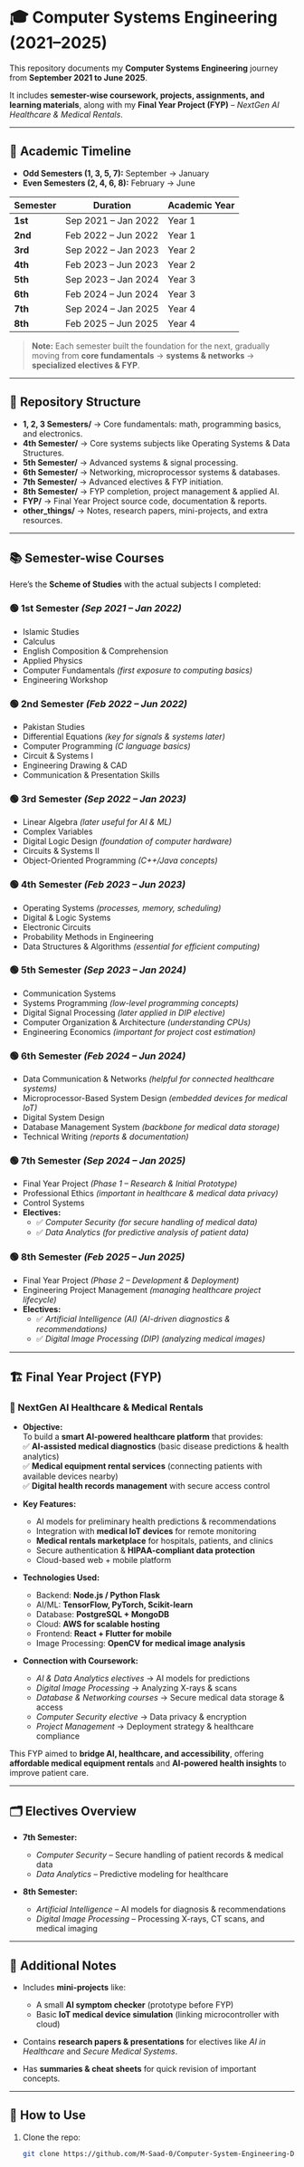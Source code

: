 # 🎓 Computer Systems Engineering (2021–2025)

This repository documents my **Computer Systems Engineering** journey from **September 2021 to June 2025**.  

It includes **semester-wise coursework, projects, assignments, and learning materials**, along with my **Final Year Project (FYP)** – *NextGen AI Healthcare & Medical Rentals*.

---

## 📅 Academic Timeline  

- **Odd Semesters (1, 3, 5, 7):** September → January  
- **Even Semesters (2, 4, 6, 8):** February → June  

| Semester | Duration              | Academic Year |
|----------|----------------------|---------------|
| **1st**  | Sep 2021 – Jan 2022  | Year 1        |
| **2nd**  | Feb 2022 – Jun 2022  | Year 1        |
| **3rd**  | Sep 2022 – Jan 2023  | Year 2        |
| **4th**  | Feb 2023 – Jun 2023  | Year 2        |
| **5th**  | Sep 2023 – Jan 2024  | Year 3        |
| **6th**  | Feb 2024 – Jun 2024  | Year 3        |
| **7th**  | Sep 2024 – Jan 2025  | Year 4        |
| **8th**  | Feb 2025 – Jun 2025  | Year 4        |

> **Note:** Each semester built the foundation for the next, gradually moving from **core fundamentals** → **systems & networks** → **specialized electives & FYP**.

---

## 📂 Repository Structure  

- **1, 2, 3 Semesters/** → Core fundamentals: math, programming basics, and electronics.  
- **4th Semester/** → Core systems subjects like Operating Systems & Data Structures.  
- **5th Semester/** → Advanced systems & signal processing.  
- **6th Semester/** → Networking, microprocessor systems & databases.  
- **7th Semester/** → Advanced electives & FYP initiation.  
- **8th Semester/** → FYP completion, project management & applied AI.  
- **FYP/** → Final Year Project source code, documentation & reports.  
- **other_things/** → Notes, research papers, mini-projects, and extra resources.  

---

## 📚 Semester-wise Courses  

Here’s the **Scheme of Studies** with the actual subjects I completed:  

### 🟢 1st Semester *(Sep 2021 – Jan 2022)*  
- Islamic Studies  
- Calculus  
- English Composition & Comprehension  
- Applied Physics  
- Computer Fundamentals *(first exposure to computing basics)*  
- Engineering Workshop  

### 🟢 2nd Semester *(Feb 2022 – Jun 2022)*  
- Pakistan Studies  
- Differential Equations *(key for signals & systems later)*  
- Computer Programming *(C language basics)*  
- Circuit & Systems I  
- Engineering Drawing & CAD  
- Communication & Presentation Skills  

### 🟢 3rd Semester *(Sep 2022 – Jan 2023)*  
- Linear Algebra *(later useful for AI & ML)*  
- Complex Variables  
- Digital Logic Design *(foundation of computer hardware)*  
- Circuits & Systems II  
- Object-Oriented Programming *(C++/Java concepts)*  

### 🟢 4th Semester *(Feb 2023 – Jun 2023)*  
- Operating Systems *(processes, memory, scheduling)*  
- Digital & Logic Systems  
- Electronic Circuits  
- Probability Methods in Engineering  
- Data Structures & Algorithms *(essential for efficient computing)*  

### 🟢 5th Semester *(Sep 2023 – Jan 2024)*  
- Communication Systems  
- Systems Programming *(low-level programming concepts)*  
- Digital Signal Processing *(later applied in DIP elective)*  
- Computer Organization & Architecture *(understanding CPUs)*  
- Engineering Economics *(important for project cost estimation)*  

### 🟢 6th Semester *(Feb 2024 – Jun 2024)*  
- Data Communication & Networks *(helpful for connected healthcare systems)*  
- Microprocessor-Based System Design *(embedded devices for medical IoT)*  
- Digital System Design  
- Database Management System *(backbone for medical data storage)*  
- Technical Writing *(reports & documentation)*  

### 🟢 7th Semester *(Sep 2024 – Jan 2025)*  
- Final Year Project *(Phase 1 – Research & Initial Prototype)*  
- Professional Ethics *(important in healthcare & medical data privacy)*  
- Control Systems  
- **Electives:**  
  - ✅ *Computer Security* *(for secure handling of medical data)*  
  - ✅ *Data Analytics* *(for predictive analysis of patient data)*  

### 🟢 8th Semester *(Feb 2025 – Jun 2025)*  
- Final Year Project *(Phase 2 – Development & Deployment)*  
- Engineering Project Management *(managing healthcare project lifecycle)*  
- **Electives:**  
  - ✅ *Artificial Intelligence (AI)* *(AI-driven diagnostics & recommendations)*  
  - ✅ *Digital Image Processing (DIP)* *(analyzing medical images)*  

---

## 🏗️ Final Year Project (FYP)  

### **📌 NextGen AI Healthcare & Medical Rentals**  

- **Objective:**  
  To build a **smart AI-powered healthcare platform** that provides:  
  ✅ **AI-assisted medical diagnostics** (basic disease predictions & health analytics)  
  ✅ **Medical equipment rental services** (connecting patients with available devices nearby)  
  ✅ **Digital health records management** with secure access control  

- **Key Features:**  
  - AI models for preliminary health predictions & recommendations  
  - Integration with **medical IoT devices** for remote monitoring  
  - **Medical rentals marketplace** for hospitals, patients, and clinics  
  - Secure authentication & **HIPAA-compliant data protection**  
  - Cloud-based web + mobile platform  

- **Technologies Used:**  
  - Backend: **Node.js / Python Flask**  
  - AI/ML: **TensorFlow, PyTorch, Scikit-learn**  
  - Database: **PostgreSQL + MongoDB**  
  - Cloud: **AWS for scalable hosting**  
  - Frontend: **React + Flutter for mobile**  
  - Image Processing: **OpenCV for medical image analysis**  

- **Connection with Coursework:**  
  - *AI & Data Analytics electives* → AI models for predictions  
  - *Digital Image Processing* → Analyzing X-rays & scans  
  - *Database & Networking courses* → Secure medical data storage & access  
  - *Computer Security elective* → Data privacy & encryption  
  - *Project Management* → Deployment strategy & healthcare compliance  

This FYP aimed to **bridge AI, healthcare, and accessibility**, offering **affordable medical equipment rentals** and **AI-powered health insights** to improve patient care.

---

## 🗂️ Electives Overview  

- **7th Semester:**  
  - *Computer Security* – Secure handling of patient records & medical data  
  - *Data Analytics* – Predictive modeling for healthcare  

- **8th Semester:**  
  - *Artificial Intelligence* – AI models for diagnosis & recommendations  
  - *Digital Image Processing* – Processing X-rays, CT scans, and medical imaging  

---

## 📝 Additional Notes  

- Includes **mini-projects** like:  
  - A small **AI symptom checker** (prototype before FYP)  
  - Basic **IoT medical device simulation** (linking microcontroller with cloud)  

- Contains **research papers & presentations** for electives like *AI in Healthcare* and *Secure Medical Systems*.  
- Has **summaries & cheat sheets** for quick revision of important concepts.  

---

## 📝 How to Use  

1. Clone the repo:  
   ```bash
   git clone https://github.com/M-Saad-0/Computer-System-Engineering-Data.git
